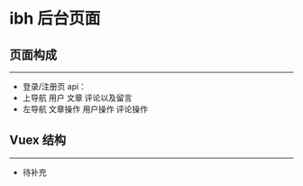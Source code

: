 # ibh 后台页面
## 页面构成
___
*  登录/注册页
api：
*  上导航
        用户
        文章
        评论以及留言
*  左导航
        文章操作
        用户操作
        评论操作
## Vuex 结构
___
* 待补充

